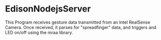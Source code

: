 # EdisonNodejsServer

This Program receives gesture data transmitted from an Intel RealSense Camera. Once received, it parses for "spreadfinger" data, and triggers and LED on/off using the mraa library.
